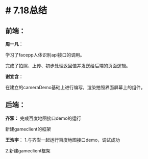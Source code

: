 ﻿# # 7.18总结

## 前端：
**周一凡**：

学习了facepp人体识别api接口的调用。

完成了拍照、上传、初步处理返回值并发送给后端的页面逻辑。

**谢宜含**：

在建立的cameraDemo基础上进行编写，渲染拍照界面屏幕上的组件。

## 后端：
**齐澎：**
完成百度地图接口demo的运行

新建gameclient的框架

**王浩宇**：
1.与齐澎一起运行百度地图接口demo，调试成功

2.新建gameclient框架
